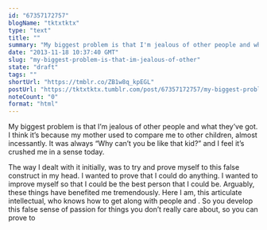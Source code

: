 ```yaml
---
id: "67357172757"
blogName: "tktxtktx"
type: "text"
title: ""
summary: "My biggest problem is that I'm jealous of other people and what they've got. I think it's because my mother used to compare me..."
date: "2013-11-18 10:37:40 GMT"
slug: "my-biggest-problem-is-that-im-jealous-of-other"
state: "draft"
tags: ""
shortUrl: "https://tmblr.co/ZB1w8q_kpEGL"
postUrl: "https://tktxtktx.tumblr.com/post/67357172757/my-biggest-problem-is-that-im-jealous-of-other"
noteCount: "0"
format: "html"
---
```


My biggest problem is that I’m jealous of other people and what they’ve got. I think it’s because my mother used to compare me to other children, almost incessantly. It was always “Why can’t you be like that kid?” and I feel it’s crushed me in a sense today. 

The way I dealt with it initially, was to try and prove myself to this false construct in my head. I wanted to prove that I could do anything. I wanted to improve myself so that I could be the best person that I could be. Arguably, these things have benefited me tremendously. Here I am, this articulate intellectual, who knows how to get along with people and . So you develop this false sense of passion for things you don’t really care about, so you can prove to